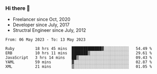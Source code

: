 ### Hi there 👋

- Freelancer since Oct, 2020
- Developer since July, 2017
- Structral Engineer since July, 2012

<!--START_SECTION:waka-->

```text
From: 06 May 2023 - To: 13 May 2023

Ruby         18 hrs 45 mins  █████████████▓░░░░░░░░░░░   54.49 %
ERB          10 hrs 11 mins  ███████▒░░░░░░░░░░░░░░░░░   29.61 %
JavaScript   3 hrs 14 mins   ██▒░░░░░░░░░░░░░░░░░░░░░░   09.43 %
YAML         59 mins         ▓░░░░░░░░░░░░░░░░░░░░░░░░   02.87 %
XML          21 mins         ▒░░░░░░░░░░░░░░░░░░░░░░░░   01.05 %
```

<!--END_SECTION:waka-->
